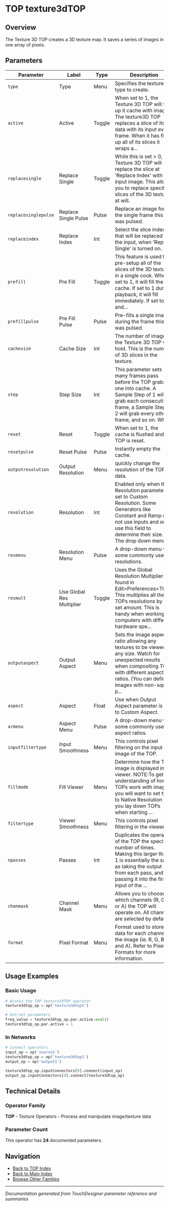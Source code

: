 # TOP texture3dTOP

## Overview

The Texture 3D TOP creates a 3D texture map. It saves a series of images in one array of pixels.

## Parameters

| Parameter | Label | Type | Description |
|-----------|-------|------|-------------|
| `type` | Type | Menu | Specifies the texture type to create. |
| `active` | Active | Toggle | When set to 1, the Texture 3D TOP will fill up it cache with images. The texture3D TOP replaces a slice of its 3d data with its input every frame. When it has filled up all of its slices it wraps a... |
| `replacesingle` | Replace Single | Toggle | While this is set > 0, the Texture 3D TOP will replace the slice at 'Replace Index' with the input image. This allows you to replace specific slices of the 3D texture at will. |
| `replacesinglepulse` | Replace Single Pulse | Pulse | Replace an image for the single frame this was pulsed. |
| `replaceindex` | Replace Index | Int | Select the slice index that will be replaced by the input, when 'Replace Single' is turned on. |
| `prefill` | Pre Fill | Toggle | This feature is used to pre-setup all of the slices of the 3D texture in a single cook. When set to 1, it will fill the cache. If set to 1 during playback, it will fill immediately. If set to 1 and... |
| `prefillpulse` | Pre Fill Pulse | Pulse | Pre-fills a single image during the frame this was pulsed. |
| `cachesize` | Cache Size | Int | The number of images the Texture 3D TOP will hold. This is the number of 3D slices in the texture. |
| `step` | Step Size | Int | This parameter sets how many frames pass before the TOP grabs one into cache. A Sample Step of 1 will grab each consecutive frame, a Sample Step of 2 will grab every other frame, and so on.      Wh... |
| `reset` | Reset | Toggle | When set to 1, the cache is flushed and the TOP is reset. |
| `resetpulse` | Reset Pulse | Pulse | Instantly empty the cache. |
| `outputresolution` | Output Resolution | Menu | quickly change the resolution of the TOP's data. |
| `resolution` | Resolution | Int | Enabled only when the Resolution parameter is set to Custom Resolution. Some Generators like Constant and Ramp do not use inputs and only use this field to determine their size. The drop down menu ... |
| `resmenu` | Resolution Menu | Pulse | A drop-down menu with some commonly used resolutions. |
| `resmult` | Use Global Res Multiplier | Toggle | Uses the Global Resolution Multiplier found in Edit>Preferences>TOPs. This multiplies all the TOPs resolutions by the set amount. This is handy when working on computers with different hardware spe... |
| `outputaspect` | Output Aspect | Menu | Sets the image aspect ratio allowing any textures to be viewed in any size. Watch for unexpected results when compositing TOPs with different aspect ratios. (You can define images with non-square p... |
| `aspect` | Aspect | Float | Use when Output Aspect parameter is set to Custom Aspect. |
| `armenu` | Aspect Menu | Pulse | A drop-down menu with some commonly used aspect ratios. |
| `inputfiltertype` | Input Smoothness | Menu | This controls pixel filtering on the input image of the TOP. |
| `fillmode` | Fill Viewer | Menu | Determine how the TOP image is displayed in the viewer. NOTE:To get an understanding of how TOPs work with images, you will want to set this to Native Resolution as you lay down TOPs when starting ... |
| `filtertype` | Viewer Smoothness | Menu | This controls pixel filtering in the viewers. |
| `npasses` | Passes | Int | Duplicates the operation of the TOP the specified number of times. Making this larger than 1 is essentially the same as taking the output from each pass, and passing it into the first input of the ... |
| `chanmask` | Channel Mask | Menu | Allows you to choose which channels (R, G, B, or A) the TOP will operate on. All channels are selected by default. |
| `format` | Pixel Format | Menu | Format used to store data for each channel in the image (ie. R, G, B, and A). Refer to Pixel Formats for more information. |

## Usage Examples

### Basic Usage

```python
# Access the TOP texture3dTOP operator
texture3dtop_op = op('texture3dtop1')

# Get/set parameters
freq_value = texture3dtop_op.par.active.eval()
texture3dtop_op.par.active = 1
```

### In Networks

```python
# Connect operators
input_op = op('source1')
texture3dtop_op = op('texture3dtop1')
output_op = op('output1')

texture3dtop_op.inputConnectors[0].connect(input_op)
output_op.inputConnectors[0].connect(texture3dtop_op)
```

## Technical Details

### Operator Family

**TOP** - Texture Operators - Process and manipulate image/texture data

### Parameter Count

This operator has **24** documented parameters.

## Navigation

- [Back to TOP Index](../TOP/TOP_INDEX.md)
- [Back to Main Index](../OPERATORS_INDEX.md)
- [Browse Other Families](../OPERATORS_INDEX.md#quick-navigation)

---
*Documentation generated from TouchDesigner parameter reference and summaries*
